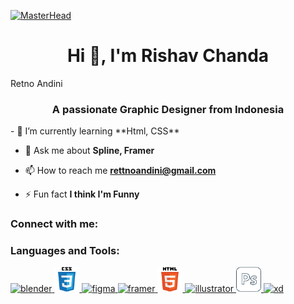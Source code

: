 [![MasterHead](https://imagekit.io/tools/asset-public-link?detail=%7B%22name%22%3A%22AnasAbdin.gif%22%2C%22type%22%3A%22image%2Fgif%22%2C%22signedurl_expire%22%3A%222028-02-22T07%3A19%3A00.669Z%22%2C%22signedUrl%22%3A%22https%3A%2F%2Fmedia-hosting.imagekit.io%2F%2Fecb999a413a44e64%2FAnasAbdin.gif%3FExpires%3D1834816741%26Key-Pair-Id%3DK2ZIVPTIP2VGHC%26Signature%3DEq1K4qRLBBjaOydyfAl5teV8XS~eSLxbz~kd7sCsMXelIBgojeGzWmm0Pktwqyu5Icpwjql5z~LeiTkL1GTagU5hKGJ8QWHlbEeqFsFI2cUxDZ1g55Mgs4UwWJbC0PUhhqpPkNAj~FovRAlzc6hYBiIfpMecJ5WnZEce~NSWrPhsupC63e~A9rrzO9V4gDSigf1oQfx0MW8K7k194pYJPBzztF~nD3F84RCYLkF95dzGH80H2jtK1WycBK3Y4yDXAw96VAjRVdopcmjGZmaUtR-6ofbnb2HC9Py9Yg6ywjmHTk5P-LL1OKHk3uH-KFoZuOZcq8JYX~SefrNguv-xRw__%22%7D)](https://rishavchanda.io)
<h1 align="center">Hi 👋, I'm Rishav Chanda</h1>
 Retno Andini</h1>
<h3 align="center">A passionate Graphic Designer from Indonesia</h3> 
- 🌱 I’m currently learning **Html, CSS**

- 💬 Ask me about **Spline, Framer**

- 📫 How to reach me **rettnoandini@gmail.com**

- ⚡ Fun fact **I think I'm Funny**

<h3 align="left">Connect with me:</h3>
<p align="left">
</p>

<h3 align="left">Languages and Tools:</h3>
<p align="left"> <a href="https://www.blender.org/" target="_blank" rel="noreferrer"> <img src="https://download.blender.org/branding/community/blender_community_badge_white.svg" alt="blender" width="40" height="40"/> </a> <a href="https://www.w3schools.com/css/" target="_blank" rel="noreferrer"> <img src="https://raw.githubusercontent.com/devicons/devicon/master/icons/css3/css3-original-wordmark.svg" alt="css3" width="40" height="40"/> </a> <a href="https://www.figma.com/" target="_blank" rel="noreferrer"> <img src="https://www.vectorlogo.zone/logos/figma/figma-icon.svg" alt="figma" width="40" height="40"/> </a> <a href="https://www.framer.com/" target="_blank" rel="noreferrer"> <img src="https://www.vectorlogo.zone/logos/framer/framer-icon.svg" alt="framer" width="40" height="40"/> </a> <a href="https://www.w3.org/html/" target="_blank" rel="noreferrer"> <img src="https://raw.githubusercontent.com/devicons/devicon/master/icons/html5/html5-original-wordmark.svg" alt="html5" width="40" height="40"/> </a> <a href="https://www.adobe.com/in/products/illustrator.html" target="_blank" rel="noreferrer"> <img src="https://www.vectorlogo.zone/logos/adobe_illustrator/adobe_illustrator-icon.svg" alt="illustrator" width="40" height="40"/> </a> <a href="https://www.photoshop.com/en" target="_blank" rel="noreferrer"> <img src="https://raw.githubusercontent.com/devicons/devicon/master/icons/photoshop/photoshop-line.svg" alt="photoshop" width="40" height="40"/> </a> <a href="https://www.adobe.com/products/xd.html" target="_blank" rel="noreferrer"> <img src="https://cdn.worldvectorlogo.com/logos/adobe-xd.svg" alt="xd" width="40" height="40"/> </a> </p>
